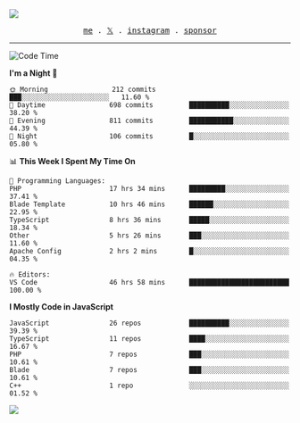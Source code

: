 <img style="bottom: 800px;" src="https://imgur.com/rilHVxA.png"/>
<p align="center">
  <samp>
    <a href="https://fayln.com">me</a> .
    <!-- <a href="https://fayln.com/projects">projects</a> . -->
    <a href="https://go.fayln.com/twitter">𝕏</a> .
    <a href="https://go.fayln.com/instagram">instagram</a> .
<!--     <a href="https://go.fayln.com/polywork">polywork</a> . -->
    <a href="https://github.com/sponsors/faridhnzz">sponsor</a>
  </samp>
</p>

---
<!--START_SECTION:waka-->
![Code Time](http://img.shields.io/badge/Code%20Time-3%2C078%20hrs%2028%20mins-blue)

**I'm a Night 🦉** 

```text
🌞 Morning                212 commits         ███░░░░░░░░░░░░░░░░░░░░░░   11.60 % 
🌆 Daytime                698 commits         ██████████░░░░░░░░░░░░░░░   38.20 % 
🌃 Evening                811 commits         ███████████░░░░░░░░░░░░░░   44.39 % 
🌙 Night                  106 commits         █░░░░░░░░░░░░░░░░░░░░░░░░   05.80 % 
```


📊 **This Week I Spent My Time On** 

```text
💬 Programming Languages: 
PHP                      17 hrs 34 mins      █████████░░░░░░░░░░░░░░░░   37.41 % 
Blade Template           10 hrs 46 mins      ██████░░░░░░░░░░░░░░░░░░░   22.95 % 
TypeScript               8 hrs 36 mins       █████░░░░░░░░░░░░░░░░░░░░   18.34 % 
Other                    5 hrs 26 mins       ███░░░░░░░░░░░░░░░░░░░░░░   11.60 % 
Apache Config            2 hrs 2 mins        █░░░░░░░░░░░░░░░░░░░░░░░░   04.35 % 

🔥 Editors: 
VS Code                  46 hrs 58 mins      █████████████████████████   100.00 % 
```

**I Mostly Code in JavaScript** 

```text
JavaScript               26 repos            ██████████░░░░░░░░░░░░░░░   39.39 % 
TypeScript               11 repos            ████░░░░░░░░░░░░░░░░░░░░░   16.67 % 
PHP                      7 repos             ███░░░░░░░░░░░░░░░░░░░░░░   10.61 % 
Blade                    7 repos             ███░░░░░░░░░░░░░░░░░░░░░░   10.61 % 
C++                      1 repo              ░░░░░░░░░░░░░░░░░░░░░░░░░   01.52 % 
```




<!--END_SECTION:waka-->

![](https://hit.yhype.me/github/profile?user_id=29797712)

